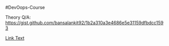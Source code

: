 #DevOops-Course

Theory Q/A:
https://gist.github.com/bansalankit92/1b2a310a3e4686e5e31159dfbdcc1593

[Link Text](https://gist.github.com/bansalankit92/1b2a310a3e4686e5e31159dfbdcc1593)
